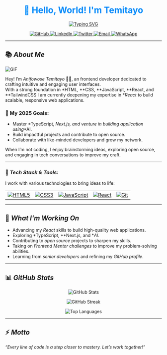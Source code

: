 
<div align="center">
  <h1 style="color: #008afa;">👋 Hello, World! I'm Temitayo</h1>

<a href="https://git.io/typing-svg"><img
src="https://readme-typing-svg.demolab.com?font=Kanit&size=30&pause=3000&color=008AFA&background=FAFAFA00&center=true&width=600&lines=Frontend+Developer;React+Enthusiast;Lifelong+Learner;Let's+Build+Greatness+Together!"
alt="Typing SVG" /></a>

<p>
  <a href="https://github.com/theonly1ty">
    <img src="https://img.shields.io/badge/GitHub-181717?style=for-the-badge&logo=github&logoColor=white" alt="GitHub">
  </a>
  <a href="https://linkedin.com/in/temitayo-anifowose">
    <img src="https://img.shields.io/badge/LinkedIn-0077B5?style=for-the-badge&logo=linkedin&logoColor=white" alt="LinkedIn">
  </a>
  <a href="https://twitter.com/dev_temitayo">
    <img src="https://img.shields.io/badge/X-1DA1F2?style=for-the-badge&logo=twitter&logoColor=white" alt="Twitter">
  </a>
<a href="mailto:anifowosetemitayo5@gmail.com">
  <img src="https://img.shields.io/badge/Email-D14836?style=for-the-badge&logo=gmail&logoColor=white" alt="Email">
</a>

<a href="https://wa.me/2348164948151">
  <img src="https://img.shields.io/badge/WhatsApp-25D366?style=for-the-badge&logo=whatsapp&logoColor=white" alt="WhatsApp">
</a>
</p>
</div>

---

## 📚 *About Me*

![GIF](https://media4.giphy.com/media/v1.Y2lkPTc5MGI3NjExOHFxOXBxZHdoamp2bTk0OXo2NGhsdGNuc3lseW1vaXZmZzFvajFkbCZlcD12MV9pbnRlcm5hbF9naWZfYnlfaWQmY3Q9Zw/4rZA5D22301iMgrUNd/giphy.gif)

Hey! I’m *Anifowose Temitayo* 👨‍💻, an frontend developer dedicated to crafting intuitive and engaging user interfaces.  
With a strong foundation in *HTML, **CSS, **JavaScript, **React, and **TailwindCSS I am currently deepening my expertise in **React* to build scalable, responsive web applications.

### 🎯 My 2025 Goals:
- Master *TypeScript, **Next.js*, and venture in building application using**AI.
- Build impactful projects and contribute to open source.
- Collaborate with like-minded developers and grow my network.

When I’m not coding, I enjoy brainstorming ideas, exploring open source, and engaging in tech conversations to improve my craft.

---

### 🔧 *Tech Stack & Tools:*

I work with various technologies to bring ideas to life:

|                            |                            |                            |                            |                            |
|----------------------------|----------------------------|----------------------------|----------------------------|----------------------------|
| [![HTML5](https://skillicons.dev/icons?i=html)](https://developer.mozilla.org/en-US/docs/Web/HTML) | [![CSS3](https://skillicons.dev/icons?i=css)](https://developer.mozilla.org/en-US/docs/Web/CSS) | [![JavaScript](https://skillicons.dev/icons?i=javascript)](https://developer.mozilla.org/en-US/docs/Web/JavaScript) | [![React](https://skillicons.dev/icons?i=react)](https://reactjs.org/) | [![Git](https://skillicons.dev/icons?i=git)](https://git-scm.com/) |

---

## 🚀 *What I'm Working On*
- Advancing my *React* skills to build high-quality web applications.
- Exploring *TypeScript, **Next.js, and **AI*.
- Contributing to *open source* projects to sharpen my skills.
- Taking on *Frontend Mentor challenges* to improve my problem-solving abilities.
- Learning from *senior developers* and refining my *GitHub profile*.

---

## 📊 *GitHub Stats*
<p align="center">
  <img src="https://github-readme-stats.vercel.app/api?username=theonly1ty&show_icons=true&theme=radical" alt="GitHub Stats" />
</p>
<p align="center">
  <img src="https://github-readme-streak-stats.herokuapp.com/?user=theonly1ty&theme=radical" alt="GitHub Streak" />
</p>
<p align="center">
  <img src="https://github-readme-stats.vercel.app/api/top-langs?username=theonly1ty&show_icons=true&locale=en&layout=compact&theme=radical" alt="Top Languages" />
</p>

---

## ⚡ *Motto*
*“Every line of code is a step closer to mastery. Let’s work together!”*

